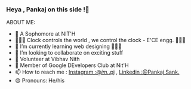 ### Heya , Pankaj on this side !👋

ABOUT ME:

- 🔭 A Sophomore at NIT'H
- 👨🏻‍🎓 Clock controls the world , we control the clock - E'CE engg. 👩🏻‍🌾
- 🌱 I’m currently learning web designing 👨🏻‍💻
- 👯 I’m looking to collaborate on exciting stuff
- 🏯 Volunteer at Vibhav Nith
- 🕋 Member of Google DEvelopers Club at Nit'H
- 📫 How to reach me : [Instagram :@_im._.pj](Instagram:@_im._.pj) , [Linkedin :@Pankaj Sank.](Linkedin%20:@Pankaj%20Sank.)
- 😄 Pronouns: He/his
